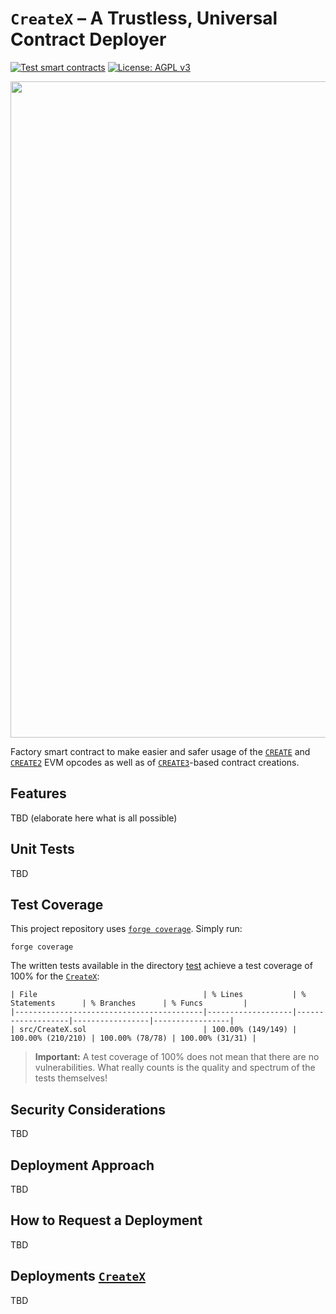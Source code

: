 # `CreateX` – A Trustless, Universal Contract Deployer

[![Test smart contracts](https://github.com/pcaversaccio/createx/actions/workflows/test-contracts.yml/badge.svg)](https://github.com/pcaversaccio/createx/actions/workflows/test-contracts.yml)
[![License: AGPL v3](https://img.shields.io/badge/License-AGPL_v3-blue.svg)](https://www.gnu.org/licenses/agpl-3.0)

<img src=https://github-production-user-asset-6210df.s3.amazonaws.com/25297591/272914952-38a5989c-0113-427d-9158-47646971b7d8.png  width="1050"/>

Factory smart contract to make easier and safer usage of the [`CREATE`](https://www.evm.codes/#f0?fork=shanghai) and [`CREATE2`](https://www.evm.codes/#f5?fork=shanghai) EVM opcodes as well as of [`CREATE3`](https://github.com/ethereum/EIPs/pull/3171)-based contract creations.

## Features

TBD (elaborate here what is all possible)

## Unit Tests

TBD

## Test Coverage

This project repository uses [`forge coverage`](https://book.getfoundry.sh/reference/forge/forge-coverage?highlight=coverag#forge-coverage). Simply run:

```console
forge coverage
```

The written tests available in the directory [test](./test) achieve a test coverage of 100% for the [`CreateX`](./src/CreateX.sol):

```console
| File                                     | % Lines           | % Statements      | % Branches      | % Funcs         |
|------------------------------------------|-------------------|-------------------|-----------------|-----------------|
| src/CreateX.sol                          | 100.00% (149/149) | 100.00% (210/210) | 100.00% (78/78) | 100.00% (31/31) |
```

> **Important:** A test coverage of 100% does not mean that there are no vulnerabilities. What really counts is the quality and spectrum of the tests themselves!

## Security Considerations

TBD

## Deployment Approach

TBD

## How to Request a Deployment

TBD

## Deployments [`CreateX`](./src/CreateX.sol)

TBD
